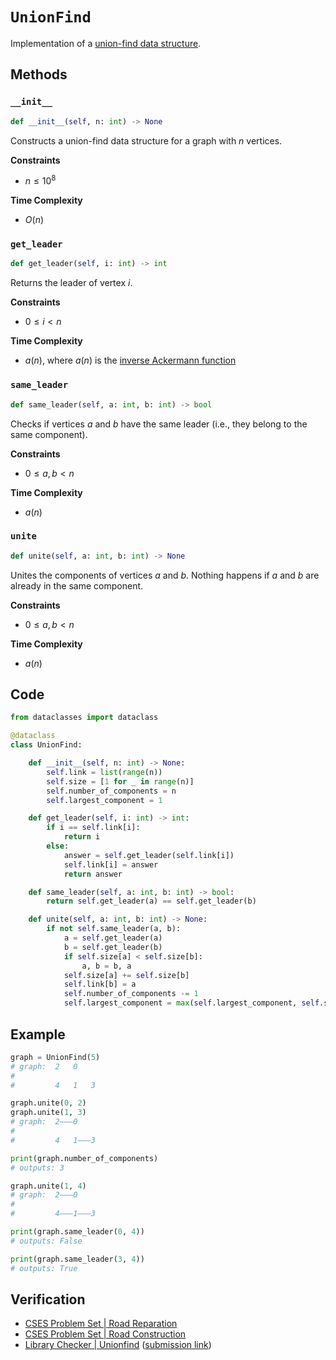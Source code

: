 # `UnionFind`
Implementation of a [union-find data structure](https://en.wikipedia.org/wiki/Disjoint-set_data_structure).

## Methods
### `__init__`
```python
def __init__(self, n: int) -> None
```

Constructs a union-find data structure for a graph with $n$ vertices.

**Constraints**
- $n \le 10^{8}$

**Time Complexity**
- $O(n)$

### `get_leader`
```python
def get_leader(self, i: int) -> int
```

Returns the leader of vertex $i$.

**Constraints**
- $0 \le i < n$

**Time Complexity**
- $a(n)$, where $a(n)$ is the [inverse Ackermann function](https://en.wikipedia.org/wiki/Ackermann_function#Inverse)

### `same_leader`
```python
def same_leader(self, a: int, b: int) -> bool
```

Checks if vertices $a$ and $b$ have the same leader (i.e., they belong to the same component).

**Constraints**
- $0 \le a, b < n$

**Time Complexity**
- $a(n)$

### `unite`
```python
def unite(self, a: int, b: int) -> None
```

Unites the components of vertices $a$ and $b$. Nothing happens if $a$ and $b$ are already in the same component.

**Constraints**
- $0 \le a, b < n$

**Time Complexity**
- $a(n)$

## Code
```python
from dataclasses import dataclass
```

```python
@dataclass
class UnionFind:

	def __init__(self, n: int) -> None:
		self.link = list(range(n))
		self.size = [1 for _ in range(n)]
		self.number_of_components = n
		self.largest_component = 1

	def get_leader(self, i: int) -> int:
		if i == self.link[i]:
			return i
		else:
			answer = self.get_leader(self.link[i])
			self.link[i] = answer
			return answer

	def same_leader(self, a: int, b: int) -> bool:
		return self.get_leader(a) == self.get_leader(b)

	def unite(self, a: int, b: int) -> None:
		if not self.same_leader(a, b):
			a = self.get_leader(a)
			b = self.get_leader(b)
			if self.size[a] < self.size[b]:
				a, b = b, a
			self.size[a] += self.size[b]
			self.link[b] = a
			self.number_of_components -= 1
			self.largest_component = max(self.largest_component, self.size[a])
```

## Example
```python
graph = UnionFind(5)
# graph:  2   0
#
#         4   1   3

graph.unite(0, 2)
graph.unite(1, 3)
# graph:  2———0
#
#         4   1———3

print(graph.number_of_components)
# outputs: 3

graph.unite(1, 4)
# graph:  2———0
#
#         4———1———3

print(graph.same_leader(0, 4))
# outputs: False

print(graph.same_leader(3, 4))
# outputs: True
```

## Verification
- [CSES Problem Set | Road Reparation](https://cses.fi/problemset/task/1675/)
- [CSES Problem Set | Road Construction](https://cses.fi/problemset/task/1676/)
- [Library Checker | Unionfind](https://judge.yosupo.jp/problem/unionfind) ([submission link](https://judge.yosupo.jp/submission/94677))